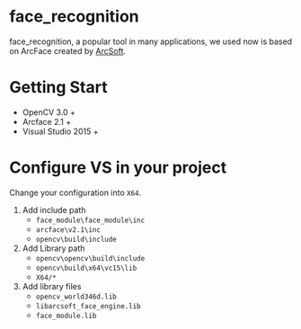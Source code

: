 # face_recognition
face_recognition, a popular tool in many applications, we used now is based on ArcFace created by [ArcSoft](https://www.arcsoft.com.cn/). 


# Getting Start
- OpenCV 3.0 +
- Arcface 2.1 +
- Visual Studio 2015 +

# Configure VS in your project
Change your configuration into `X64`.

1. Add include path
    - `face_module\face_module\inc`
    - `arcface\v2.1\inc`
    - `opencv\build\include`
2. Add Library path
    - `opencv\opencv\build\include`
    - `opencv\build\x64\vc15\lib`
    - `X64/*`
3. Add library files
    - `opencv_world346d.lib`
    - `libarcsoft_face_engine.lib`
    - `face_module.lib`
